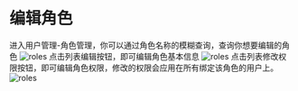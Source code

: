# 编辑角色
进入用户管理-角色管理，你可以通过角色名称的模糊查询，查询你想要编辑的角色
![roles](https://docimages.blob.core.chinacloudapi.cn/images/Console/roles/editroles1.png)
点击列表编辑按钮，即可编辑角色基本信息
![roles](https://docimages.blob.core.chinacloudapi.cn/images/Console/roles/editroles2.png)
点击列表修改权限按钮，即可编辑角色权限，修改的权限会应用在所有绑定该角色的用户上。
![roles](https://docimages.blob.core.chinacloudapi.cn/images/Console/roles/editroles3.png)
